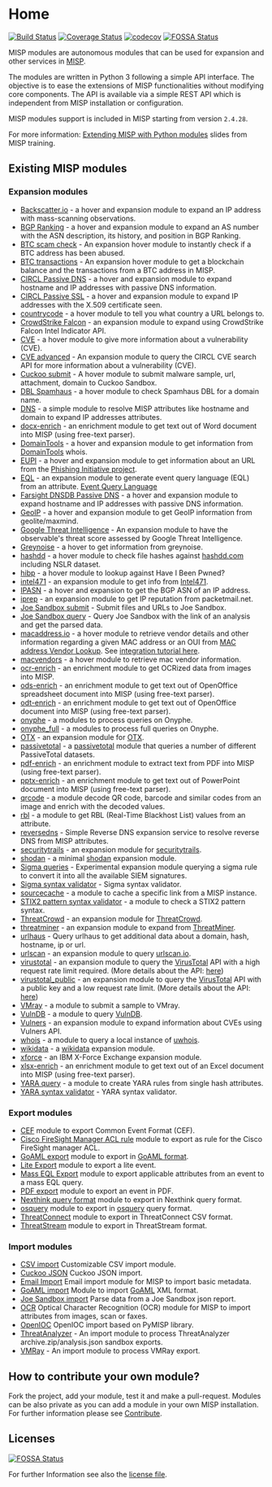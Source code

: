 # Home

[![Build Status](https://travis-ci.org/MISP/misp-modules.svg?branch=master)](https://travis-ci.org/MISP/misp-modules)
[![Coverage Status](https://coveralls.io/repos/github/MISP/misp-modules/badge.svg?branch=master)](https://coveralls.io/github/MISP/misp-modules?branch=master)
[![codecov](https://codecov.io/gh/MISP/misp-modules/branch/main/graph/badge.svg)](https://codecov.io/gh/MISP/misp-modules)
[![FOSSA Status](https://app.fossa.io/api/projects/git%2Bgithub.com%MISP%2Fmisp-modules.svg?type=shield)](https://app.fossa.io/projects/git%2Bgithub.com%2FMISP%2Fmisp-modules?ref=badge_shield)

MISP modules are autonomous modules that can be used for expansion and other services in [MISP](https://github.com/MISP/MISP).

The modules are written in Python 3 following a simple API interface. The objective is to ease the extensions of MISP functionalities
without modifying core components. The API is available via a simple REST API which is independent from MISP installation or configuration.

MISP modules support is included in MISP starting from version `2.4.28`.

For more information: [Extending MISP with Python modules](https://www.circl.lu/assets/files/misp-training/switch2016/2-misp-modules.pdf) slides from MISP training.


## Existing MISP modules

### Expansion modules

* [Backscatter.io](https://github.com/MISP/misp-modules/tree/main/misp_modules/modules/expansion/backscatter_io.py) - a hover and expansion module to expand an IP address with mass-scanning observations.
* [BGP Ranking](https://github.com/MISP/misp-modules/tree/main/misp_modules/modules/expansion/bgpranking.py) - a hover and expansion module to expand an AS number with the ASN description, its history, and position in BGP Ranking.
* [BTC scam check](https://github.com/MISP/misp-modules/tree/main/misp_modules/modules/expansion/btc_scam_check.py) - An expansion hover module to instantly check if a BTC address has been abused.
* [BTC transactions](https://github.com/MISP/misp-modules/tree/main/misp_modules/modules/expansion/btc_steroids.py) - An expansion hover module to get a blockchain balance and the transactions from a BTC address in MISP.
* [CIRCL Passive DNS](https://github.com/MISP/misp-modules/tree/main/misp_modules/modules/expansion/circl_passivedns.py) - a hover and expansion module to expand hostname and IP addresses with passive DNS information.
* [CIRCL Passive SSL](https://github.com/MISP/misp-modules/tree/main/misp_modules/modules/expansion/circl_passivessl.py) - a hover and expansion module to expand IP addresses with the X.509 certificate seen.
* [countrycode](https://github.com/MISP/misp-modules/tree/main/misp_modules/modules/expansion/countrycode.py) - a hover module to tell you what country a URL belongs to.
* [CrowdStrike Falcon](https://github.com/MISP/misp-modules/tree/main/misp_modules/modules/expansion/crowdstrike_falcon.py) - an expansion module to expand using CrowdStrike Falcon Intel Indicator API.
* [CVE](https://github.com/MISP/misp-modules/tree/main/misp_modules/modules/expansion/cve.py) - a hover module to give more information about a vulnerability (CVE).
* [CVE advanced](https://github.com/MISP/misp-modules/tree/main/misp_modules/modules/expansion/cve_advanced.py) - An expansion module to query the CIRCL CVE search API for more information about a vulnerability (CVE).
* [Cuckoo submit](https://github.com/MISP/misp-modules/tree/main/misp_modules/modules/expansion/cuckoo_submit.py) - A hover module to submit malware sample, url, attachment, domain to Cuckoo Sandbox.
* [DBL Spamhaus](https://github.com/MISP/misp-modules/tree/main/misp_modules/modules/expansion/dbl_spamhaus.py) - a hover module to check Spamhaus DBL for a domain name.
* [DNS](https://github.com/MISP/misp-modules/tree/main/misp_modules/modules/expansion/dns.py) - a simple module to resolve MISP attributes like hostname and domain to expand IP addresses attributes.
* [docx-enrich](https://github.com/MISP/misp-modules/tree/main/misp_modules/modules/expansion/docx-enrich.py) - an enrichment module to get text out of Word document into MISP (using free-text parser).
* [DomainTools](https://github.com/MISP/misp-modules/tree/main/misp_modules/modules/expansion/domaintools.py) - a hover and expansion module to get information from [DomainTools](http://www.domaintools.com/) whois.
* [EUPI](https://github.com/MISP/misp-modules/tree/main/misp_modules/modules/expansion/eupi.py) - a hover and expansion module to get information about an URL from the [Phishing Initiative project](https://phishing-initiative.eu/?lang=en).
* [EQL](misp_modules/modules/expansion/eql.py) - an expansion module to generate event query language (EQL) from an attribute. [Event Query Language](https://eql.readthedocs.io/en/latest/)
* [Farsight DNSDB Passive DNS](https://github.com/MISP/misp-modules/tree/main/misp_modules/modules/expansion/farsight_passivedns.py) - a hover and expansion module to expand hostname and IP addresses with passive DNS information.
* [GeoIP](https://github.com/MISP/misp-modules/tree/main/misp_modules/modules/expansion/geoip_country.py) - a hover and expansion module to get GeoIP information from geolite/maxmind.
* [Google Threat Intelligence](https://github.com/MISP/misp-modules/tree/main/misp_modules/modules/expansion/google_threat_intelligence.py) - An expansion module to have the observable's threat score assessed by Google Threat Intelligence.
* [Greynoise](https://github.com/MISP/misp-modules/tree/main/misp_modules/modules/expansion/greynoise.py) - a hover to get information from greynoise.
* [hashdd](https://github.com/MISP/misp-modules/tree/main/misp_modules/modules/expansion/hashdd.py) - a hover module to check file hashes against [hashdd.com](http://www.hashdd.com) including NSLR dataset.
* [hibp](https://github.com/MISP/misp-modules/tree/main/misp_modules/modules/expansion/hibp.py) - a hover module to lookup against Have I Been Pwned?
* [intel471](https://github.com/MISP/misp-modules/tree/main/misp_modules/modules/expansion/intel471.py) - an expansion module to get info from [Intel471](https://intel471.com).
* [IPASN](https://github.com/MISP/misp-modules/tree/main/misp_modules/modules/expansion/ipasn.py) - a hover and expansion to get the BGP ASN of an IP address.
* [iprep](https://github.com/MISP/misp-modules/tree/main/misp_modules/modules/expansion/iprep.py) - an expansion module to get IP reputation from packetmail.net.
* [Joe Sandbox submit](https://github.com/MISP/misp-modules/tree/main/misp_modules/modules/expansion/joesandbox_submit.py) - Submit files and URLs to Joe Sandbox.
* [Joe Sandbox query](https://github.com/MISP/misp-modules/tree/main/misp_modules/modules/expansion/joesandbox_query.py) - Query Joe Sandbox with the link of an analysis and get the parsed data.
* [macaddress.io](https://github.com/MISP/misp-modules/tree/main/misp_modules/modules/expansion/macaddress_io.py) - a hover module to retrieve vendor details and other information regarding a given MAC address or an OUI from [MAC address Vendor Lookup](https://macaddress.io). See [integration tutorial here](https://macaddress.io/integrations/MISP-module).
* [macvendors](https://github.com/MISP/misp-modules/tree/main/misp_modules/modules/expansion/macvendors.py) - a hover module to retrieve mac vendor information.
* [ocr-enrich](https://github.com/MISP/misp-modules/tree/main/misp_modules/modules/expansion/ocr-enrich.py) - an enrichment module to get OCRized data from images into MISP.
* [ods-enrich](https://github.com/MISP/misp-modules/tree/main/misp_modules/modules/expansion/ods-enrich.py) - an enrichment module to get text out of OpenOffice spreadsheet document into MISP (using free-text parser).
* [odt-enrich](https://github.com/MISP/misp-modules/tree/main/misp_modules/modules/expansion/odt-enrich.py) - an enrichment module to get text out of OpenOffice document into MISP (using free-text parser).
* [onyphe](https://github.com/MISP/misp-modules/tree/main/misp_modules/modules/expansion/onyphe.py) - a modules to process queries on Onyphe.
* [onyphe_full](https://github.com/MISP/misp-modules/tree/main/misp_modules/modules/expansion/onyphe_full.py) - a modules to process full queries on Onyphe.
* [OTX](https://github.com/MISP/misp-modules/tree/main/misp_modules/modules/expansion/otx.py) - an expansion module for [OTX](https://otx.alienvault.com/).
* [passivetotal](https://github.com/MISP/misp-modules/tree/main/misp_modules/modules/expansion/passivetotal.py) - a [passivetotal](https://www.passivetotal.org/) module that queries a number of different PassiveTotal datasets.
* [pdf-enrich](https://github.com/MISP/misp-modules/tree/main/misp_modules/modules/expansion/pdf-enrich.py) - an enrichment module to extract text from PDF into MISP (using free-text parser).
* [pptx-enrich](https://github.com/MISP/misp-modules/tree/main/misp_modules/modules/expansion/pptx-enrich.py) - an enrichment module to get text out of PowerPoint document into MISP (using free-text parser).
* [qrcode](https://github.com/MISP/misp-modules/tree/main/misp_modules/modules/expansion/qrcode.py) - a module decode QR code, barcode and similar codes from an image and enrich with the decoded values.
* [rbl](https://github.com/MISP/misp-modules/tree/main/misp_modules/modules/expansion/rbl.py) - a module to get RBL (Real-Time Blackhost List) values from an attribute.
* [reversedns](https://github.com/MISP/misp-modules/tree/main/misp_modules/modules/expansion/reversedns.py) - Simple Reverse DNS expansion service to resolve reverse DNS from MISP attributes.
* [securitytrails](https://github.com/MISP/misp-modules/tree/main/misp_modules/modules/expansion/securitytrails.py) - an expansion module for [securitytrails](https://securitytrails.com/).
* [shodan](https://github.com/MISP/misp-modules/tree/main/misp_modules/modules/expansion/shodan.py) - a minimal [shodan](https://www.shodan.io/) expansion module.
* [Sigma queries](https://github.com/MISP/misp-modules/tree/main/misp_modules/modules/expansion/sigma_queries.py) - Experimental expansion module querying a sigma rule to convert it into all the available SIEM signatures.
* [Sigma syntax validator](https://github.com/MISP/misp-modules/tree/main/misp_modules/modules/expansion/sigma_syntax_validator.py) - Sigma syntax validator.
* [sourcecache](https://github.com/MISP/misp-modules/tree/main/misp_modules/modules/expansion/sourcecache.py) - a module to cache a specific link from a MISP instance.
* [STIX2 pattern syntax validator](https://github.com/MISP/misp-modules/tree/main/misp_modules/modules/expansion/stix2_pattern_syntax_validator.py) - a module to check a STIX2 pattern syntax.
* [ThreatCrowd](https://github.com/MISP/misp-modules/tree/main/misp_modules/modules/expansion/threatcrowd.py) - an expansion module for [ThreatCrowd](https://www.threatcrowd.org/).
* [threatminer](https://github.com/MISP/misp-modules/tree/main/misp_modules/modules/expansion/threatminer.py) - an expansion module to expand from [ThreatMiner](https://www.threatminer.org/).
* [urlhaus](https://github.com/MISP/misp-modules/tree/main/misp_modules/modules/expansion/urlhaus.py) - Query urlhaus to get additional data about a domain, hash, hostname, ip or url.
* [urlscan](https://github.com/MISP/misp-modules/tree/main/misp_modules/modules/expansion/urlscan.py) - an expansion module to query [urlscan.io](https://urlscan.io).
* [virustotal](https://github.com/MISP/misp-modules/tree/main/misp_modules/modules/expansion/virustotal.py) - an expansion module to query the [VirusTotal](https://www.virustotal.com/gui/home) API with a high request rate limit required. (More details about the API: [here](https://docs.virustotal.com/reference/overview))
* [virustotal_public](https://github.com/MISP/misp-modules/tree/main/misp_modules/modules/expansion/virustotal_public.py) - an expansion module to query the [VirusTotal](https://www.virustotal.com/gui/home) API with a public key and a low request rate limit. (More details about the API: [here](https://docs.virustotal.com/reference/overview))
* [VMray](https://github.com/MISP/misp-modules/tree/main/misp_modules/modules/expansion/vmray_submit.py) - a module to submit a sample to VMray.
* [VulnDB](https://github.com/MISP/misp-modules/tree/main/misp_modules/modules/expansion/vulndb.py) - a module to query [VulnDB](https://www.riskbasedsecurity.com/).
* [Vulners](https://github.com/MISP/misp-modules/tree/main/misp_modules/modules/expansion/vulners.py) - an expansion module to expand information about CVEs using Vulners API.
* [whois](https://github.com/MISP/misp-modules/tree/main/misp_modules/modules/expansion/whois.py) - a module to query a local instance of [uwhois](https://github.com/rafiot/uwhoisd).
* [wikidata](https://github.com/MISP/misp-modules/tree/main/misp_modules/modules/expansion/wiki.py) - a [wikidata](https://www.wikidata.org) expansion module.
* [xforce](https://github.com/MISP/misp-modules/tree/main/misp_modules/modules/expansion/xforceexchange.py) - an IBM X-Force Exchange expansion module.
* [xlsx-enrich](https://github.com/MISP/misp-modules/tree/main/misp_modules/modules/expansion/xlsx-enrich.py) - an enrichment module to get text out of an Excel document into MISP (using free-text parser).
* [YARA query](https://github.com/MISP/misp-modules/tree/main/misp_modules/modules/expansion/yara_query.py) - a module to create YARA rules from single hash attributes.
* [YARA syntax validator](https://github.com/MISP/misp-modules/tree/main/misp_modules/modules/expansion/yara_syntax_validator.py) - YARA syntax validator.

### Export modules

* [CEF](https://github.com/MISP/misp-modules/tree/main/misp_modules/modules/export_mod/cef_export.py) module to export Common Event Format (CEF).
* [Cisco FireSight Manager ACL rule](https://github.com/MISP/misp-modules/tree/main/misp_modules/modules/export_mod/cisco_firesight_manager_ACL_rule_export.py) module to export as rule for the Cisco FireSight manager ACL.
* [GoAML export](https://github.com/MISP/misp-modules/tree/main/misp_modules/modules/export_mod/goamlexport.py) module to export in [GoAML format](http://goaml.unodc.org/goaml/en/index.html).
* [Lite Export](https://github.com/MISP/misp-modules/tree/main/misp_modules/modules/export_mod/liteexport.py) module to export a lite event.
* [Mass EQL Export](misp_modules/modules/export_mod/mass_eql_export.py) module to export applicable attributes from an event to a mass EQL query.
* [PDF export](https://github.com/MISP/misp-modules/tree/main/misp_modules/modules/export_mod/pdfexport.py) module to export an event in PDF.
* [Nexthink query format](https://github.com/MISP/misp-modules/tree/main/misp_modules/modules/export_mod/nexthinkexport.py) module to export in Nexthink query format.
* [osquery](https://github.com/MISP/misp-modules/tree/main/misp_modules/modules/export_mod/osqueryexport.py) module to export in [osquery](https://osquery.io/) query format.
* [ThreatConnect](https://github.com/MISP/misp-modules/tree/main/misp_modules/modules/export_mod/threat_connect_export.py) module to export in ThreatConnect CSV format.
* [ThreatStream](https://github.com/MISP/misp-modules/tree/main/misp_modules/modules/export_mod/threatStream_misp_export.py) module to export in ThreatStream format.

### Import modules

* [CSV import](https://github.com/MISP/misp-modules/tree/main/misp_modules/modules/import_mod/csvimport.py) Customizable CSV import module.
* [Cuckoo JSON](https://github.com/MISP/misp-modules/tree/main/misp_modules/modules/import_mod/cuckooimport.py) Cuckoo JSON import.
* [Email Import](https://github.com/MISP/misp-modules/tree/main/misp_modules/modules/import_mod/email_import.py) Email import module for MISP to import basic metadata.
* [GoAML import](https://github.com/MISP/misp-modules/tree/main/misp_modules/modules/import_mod/goamlimport.py) Module to import [GoAML](http://goaml.unodc.org/goaml/en/index.html) XML format.
* [Joe Sandbox import](https://github.com/MISP/misp-modules/tree/main/misp_modules/modules/import_mod/joe_import.py) Parse data from a Joe Sandbox json report.
* [OCR](https://github.com/MISP/misp-modules/tree/main/misp_modules/modules/import_mod/ocr.py) Optical Character Recognition (OCR) module for MISP to import attributes from images, scan or faxes.
* [OpenIOC](https://github.com/MISP/misp-modules/tree/main/misp_modules/modules/import_mod/openiocimport.py) OpenIOC import based on PyMISP library.
* [ThreatAnalyzer](https://github.com/MISP/misp-modules/tree/main/misp_modules/modules/import_mod/threatanalyzer_import.py) - An import module to process ThreatAnalyzer archive.zip/analysis.json sandbox exports.
* [VMRay](https://github.com/MISP/misp-modules/tree/main/misp_modules/modules/import_mod/vmray_import.py) - An import module to process VMRay export.


## How to contribute your own module?

Fork the project, add your module, test it and make a pull-request. Modules can be also private as you can add a module in your own MISP installation.
For further information please see [Contribute](contribute/).


## Licenses
[![FOSSA Status](https://app.fossa.io/api/projects/git%2Bgithub.com%MISP%2Fmisp-modules.svg?type=large)](https://app.fossa.io/projects/git%2Bgithub.com%2FMISP%2Fmisp-modules?ref=badge_large)

For further Information see also the [license file](license/).
